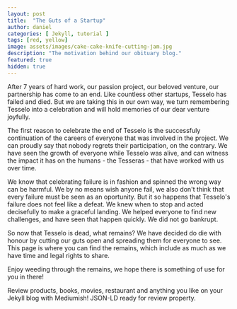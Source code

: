 ```yaml
---
layout: post
title:  "The Guts of a Startup"
author: daniel
categories: [ Jekyll, tutorial ]
tags: [red, yellow]
image: assets/images/cake-cake-knife-cutting-jam.jpg
description: "The motivation behind our obituary blog."
featured: true
hidden: true
---
```


After 7 years of hard work, our passion project, our beloved venture, our partnership has come to an end. Like countless other startups, Tesselo has failed and died. But we are taking this in our own way, we turn remembering Tesselo into a celebration and will hold memories of our dear venture joyfully.

The first reason to celebrate the end of Tesselo is the successfuly continuation of the careers of everyone that was involved in the project. We can proudly say that nobody regrets their participation, on the contrary. We have seen the growth of everyone while Tesselo was alive, and can witness the impact it has on the humans - the Tesseras - that have worked with us over time.

We know that celebrating failure is in fashion and spinned the wrong way can be harmful. We by no means wish anyone fail, we also don't think that every failure must be seen as an oportunity. But it so happens that Tesselo's failure does not feel like a defeat. We knew when to stop and acted decisefully to make a graceful landing. We helped everyone to find new challenges, and have seen that happen quickly. We did not go bankrupt.

So now that Tesselo is dead, what remains? We have decided do die with honour by cutting our guts open and spreading them for everyone to see. This page is where you can find the remains, which include as much as we have time and legal rights to share.

Enjoy weeding through the remains, we hope there is something of use for you in there!

Review products, books, movies, restaurant and anything you like on your Jekyll blog with Mediumish! JSON-LD ready for review property.
